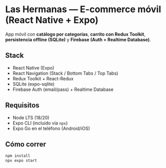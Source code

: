 # Las Hermanas — E-commerce móvil (React Native + Expo)

App móvil con **catálogo por categorías**, **carrito con Redux Toolkit**, **persistencia offline (SQLite)** y **Firebase (Auth + Realtime Database)**.

## Stack
- React Native (Expo)
- React Navigation (Stack / Bottom Tabs / Top Tabs)
- Redux Toolkit + React-Redux
- SQLite (expo-sqlite)
- Firebase Auth (email/pass) + Realtime Database

## Requisitos
- Node LTS (18/20)
- Expo CLI (incluido vía `npx`)
- Expo Go en el teléfono (Android/iOS)

## Cómo correr
```bash
npm install
npx expo start
